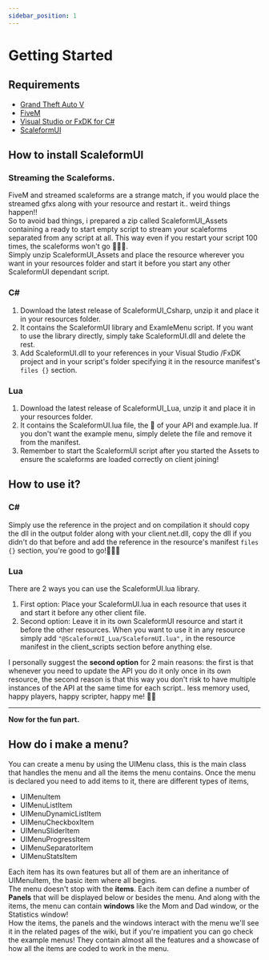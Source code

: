 ```yaml
---
sidebar_position: 1
---
```


# Getting Started

## Requirements  
* [Grand Theft Auto V](https://store.rockstargames.com/fr/game/buy-gta-v)
* [FiveM](https://fivem.net/) 
* [Visual Studio or FxDK for C#](https://visualstudio.microsoft.com/fr/vs/community/)   
* [ScaleformUI](https://github.com/manups4e/ScaleformUI/releases)

## How to install ScaleformUI  

### Streaming the Scaleforms.
FiveM and streamed scaleforms are a strange match, if you would place the streamed gfxs along with your resource and restart it.. weird things happen!!  
So to avoid bad things, i prepared a zip called ScaleformUI_Assets containing a ready to start empty script to stream your scaleforms separated from any script at all. This way even if you restart your script 100 times, the scaleforms won't go 🍌🍌🍌.  
Simply unzip ScaleformUI_Assets and place the resource wherever you want in your resources folder and start it before you start any other ScaleformUI dependant script.

### C# 
1. Download the latest release of ScaleformUI_Csharp, unzip it and place it in your resources folder.
2. It contains the ScaleformUI library and ExamleMenu script. If you want to use the library directly, simply take ScaleformUI.dll and delete the rest.
3. Add ScaleformUI.dll to your references in your Visual Studio /FxDK project and in your script's folder specifying it in the resource manifest's `files {}` section.

### Lua
1. Download the latest release of ScaleformUI_Lua, unzip it and place it in your resources folder.
2. It contains the ScaleformUI.lua file, the 💖 of your API and example.lua. If you don't want the example menu, simply delete the file and remove it from the manifest.
3. Remember to start the ScaleformUI script after you started the Assets to ensure the scaleforms are loaded correctly on client joining!

## How to use it?  
### C#
Simply use the reference in the project and on compilation it should copy the dll in the output folder along with your client.net.dll, copy the dll if you didn't do that before and add the reference in the resource's manifest `files {}` section, you're good to go!🍾🥂🎉

### Lua
There are 2 ways you can use the ScaleformUI.lua library.
1. First option: Place your ScaleformUI.lua in each resource that uses it and start it before any other client file.
2. Second option: Leave it in its own ScaleformUI resource and start it before the other resources. When you want to use it in any resource simply add `"@ScaleformUI_Lua/ScaleformUI.lua",` in the resource manifest in the client_scripts section before anything else.  

I personally suggest the **second option** for 2 main reasons: the first is that whenever you need to update the API you do it only once in its own resource, the second reason is that this way you don't risk to have multiple instances of the API at the same time for each script.. less memory used, happy players, happy scripter, happy me! 🥳🥳

---

**Now for the fun part.**
## How do i make a menu?  

You can create a menu by using the UIMenu class, this is the main class that handles the menu and all the items the menu contains.
Once the menu is declared you need to add items to it, there are different types of items, 
* UIMenuItem
* UIMenuListItem
* UIMenuDynamicListItem
* UIMenuCheckboxItem
* UIMenuSliderItem
* UIMenuProgressItem
* UIMenuSeparatorItem
* UIMenuStatsItem

Each item has its own features but all of them are an inheritance of UIMenuItem, the basic item where all begins.  
The menu doesn't stop with the **items**. Each item can define a number of **Panels** that will be displayed below or besides the menu.
And along with the items, the menu can contain **windows** like the Mom and Dad window, or the Statistics window!  
How the items, the panels and the windows interact with the menu we'll see it in the related pages of the wiki, but if you're impatient you can go check the example menus! They contain almost all the features and a showcase of how all the items are coded to work in the menu.